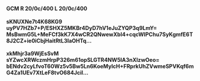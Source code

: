 #### GCM R 20/0c/400 L 20/0c/400
**sKNUXNe7t4K68KG9**<br/>**uyPV7HZb7+P/ESHXZ5MKBr4DyD7hV1eJuZYQP3q9LmY=**<br/>**MsBwmG5L+MeFCf3kK7X4wCR2QNwewXbl4+cqcWIPChu7SyKgmfE6T8J2CZ+ie0iCbjHaitRtL3IaOHTq...**<br/><br/>
**xkMhjr3a9WjEsSvM**<br/>**sYZwcXRWczmHrpP326m61opSLGTR4NW5IA3nXlzwOeo=**<br/>**bENdv2cyLfvoT60Wz5v5Bw5Ln6KoeMylcH+FRprkUhZVwmeSPVKqf6mG4Za1UEv7XtLeF8tvO684JciI...**